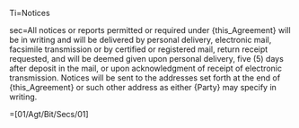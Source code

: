Ti=Notices

sec=All notices or reports permitted or required under {this_Agreement} will be in writing and will be delivered by personal delivery, electronic mail, facsimile transmission or by certified or registered mail, return receipt requested, and will be deemed given upon personal delivery, five (5) days after deposit in the mail, or upon acknowledgment of receipt of electronic transmission. Notices will be sent to the addresses set forth at the end of {this_Agreement} or such other address as either {Party} may specify in writing.

=[01/Agt/Bit/Secs/01]
